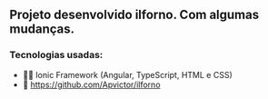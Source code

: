 ## Projeto desenvolvido **ilforno**. Com algumas mudanças.

### Tecnologias usadas:
- 👨‍💻 Ionic Framework (Angular, TypeScript, HTML e CSS)
- 🌱 https://github.com/Apvictor/ilforno
